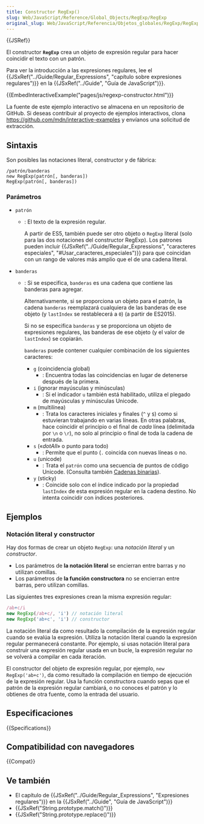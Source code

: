 ```yaml
---
title: Constructor RegExp()
slug: Web/JavaScript/Reference/Global_Objects/RegExp/RegExp
original_slug: Web/JavaScript/Referencia/Objetos_globales/RegExp/RegExp
---
```


{{JSRef}}

El constructor **`RegExp`** crea un objeto de expresión regular para hacer coincidir el texto con un patrón.

Para ver la introducción a las expresiones regulares, lee el {{JSxRef("../Guide/Regular_Expressions", "capítulo sobre expresiones regulares")}} en la {{JSxRef("../Guide", "Guía de JavaScript")}}.

{{EmbedInteractiveExample("pages/js/regexp-constructor.html")}}

La fuente de este ejemplo interactivo se almacena en un repositorio de GitHub. Si deseas contribuir al proyecto de ejemplos interactivos, clona <https://github.com/mdn/interactive-examples> y envíanos una solicitud de extracción.

## Sintaxis

Son posibles las notaciones literal, constructor y de fábrica:

```
/patrón/banderas
new RegExp(patrón[, banderas])
RegExp(patrón[, banderas])
```

### Parámetros

- `patrón`
  - : El texto de la expresión regular.

    A partir de ES5, también puede ser otro objeto o `RegExp` literal (solo para las dos notaciones del constructor RegExp). Los patrones pueden incluir {{JSxRef("../Guide/Regular_Expressions", "caracteres especiales", "#Usar_caracteres_especiales")}} para que coincidan con un rango de valores más amplio que el de una cadena literal.
- `banderas`

  - : Si se especifica, `banderas` es una cadena que contiene las banderas para agregar.

    Alternativamente, si se proporciona un objeto para el patrón, la cadena `banderas` reemplazará cualquiera de las banderas de ese objeto (y `lastIndex` se restablecerá a `0`) (a partir de ES2015).

    Si no se especifica `banderas` y se proporciona un objeto de expresiones regulares, las banderas de ese objeto (y el valor de `lastIndex`) se copiarán.

    `banderas` puede contener cualquier combinación de los siguientes caracteres:

    - `g` (coincidencia global)
      - : Encuentra todas las coincidencias en lugar de detenerse después de la primera.
    - `i` (ignorar mayúsculas y minúsculas)
      - : Si el indicador `u` también está habilitado, utiliza el plegado de mayúsculas y minúsculas Unicode.
    - `m` (multilínea)
      - : Trata los caracteres iniciales y finales (`^` y `$`) como si estuvieran trabajando en varias líneas. En otras palabras, hace coincidir el principio o el final de _cada_ línea (delimitada por `\n` o `\r`), no solo al principio o final de toda la cadena de entrada.
    - `s` («_dotAll_» o punto para todo)
      - : Permite que el punto (`.` coincida con nuevas líneas o no.
    - `u` (unicode)
      - : Trata el `patrón` como una secuencia de puntos de código Unicode. (Consulta también [Cadenas binarias](/es/docs/Web/API/DOMString/Binary)).
    - `y` (sticky)
      - : Coincide solo con el índice indicado por la propiedad `lastIndex` de esta expresión regular en la cadena destino. No intenta coincidir con índices posteriores.

## Ejemplos

### Notación literal y constructor

Hay dos formas de crear un objeto `RegExp`: una _notación literal_ y un _constructor_.

- Los parámetros de **la notación literal** se encierran entre barras y no utilizan comillas.
- Los parámetros de **la función constructora** no se encierran entre barras, pero utilizan comillas.

Las siguientes tres expresiones crean la misma expresión regular:

```js
/ab+c/i
new RegExp(/ab+c/, 'i') // notación literal
new RegExp('ab+c', 'i') // constructor
```

La notación literal da como resultado la compilación de la expresión regular cuando se evalúa la expresión. Utiliza la notación literal cuando la expresión regular permanecerá constante. Por ejemplo, si usas notación literal para construir una expresión regular usada en un bucle, la expresión regular no se volverá a compilar en cada iteración.

El constructor del objeto de expresión regular, por ejemplo, `new RegExp('ab+c')`, da como resultado la compilación en tiempo de ejecución de la expresión regular. Usa la función constructora cuando sepas que el patrón de la expresión regular cambiará, o no conoces el patrón y lo obtienes de otra fuente, como la entrada del usuario.

## Especificaciones

{{Specifications}}

## Compatibilidad con navegadores

{{Compat}}

## Ve también

- El capítulo de {{JSxRef("../Guide/Regular_Expressions", "Expresiones regulares")}} en la {{JSxRef("../Guide", "Guía de JavaScript")}}
- {{JSxRef("String.prototype.match()")}}
- {{JSxRef("String.prototype.replace()")}}
